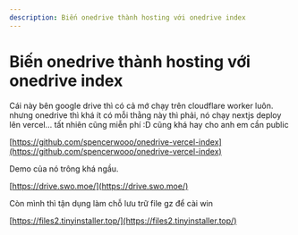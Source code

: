 ```yaml
---
description: Biến onedrive thành hosting với onedrive index
---
```


# Biến onedrive thành hosting với onedrive index



Cái này bên google drive thì có cả mớ chạy trên cloudflare worker luôn. nhưng onedrive thì khá ít có mỗi thằng này thì phải, nó chạy nextjs deploy lên vercel... tất nhiên cũng miễn phí :D cũng khá hay cho anh em cần public

[https://github.com/spencerwooo/onedrive-vercel-index](https://github.com/spencerwooo/onedrive-vercel-index)

Demo của nó trông khá ngầu.

[https://drive.swo.moe/](https://drive.swo.moe/)

Còn mình thì tận dụng làm chỗ lưu trữ file gz để cài win

[https://files2.tinyinstaller.top/](https://files2.tinyinstaller.top/)
